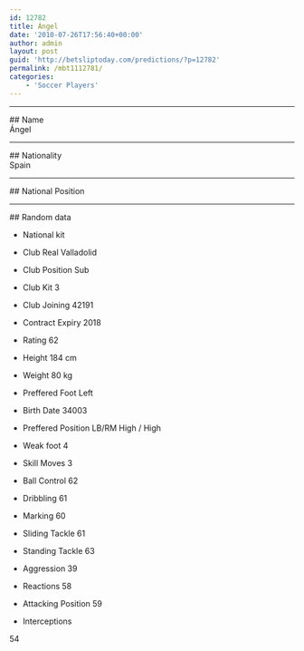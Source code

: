 ```yaml
---
id: 12782
title: Ángel
date: '2010-07-26T17:56:40+00:00'
author: admin
layout: post
guid: 'http://betsliptoday.com/predictions/?p=12782'
permalink: /mbt1112781/
categories:
    - 'Soccer Players'
---
```


- - - - - -

\## Name  
 Ángel

- - - - - -

\## Nationality  
 Spain

- - - - - -

\## National Position

- - - - - -

\## Random data

- National kit
- Club
 Real Valladolid

- Club Position
 Sub

- Club Kit
 3

- Club Joining
 42191

- Contract Expiry
 2018

- Rating
 62

- Height
 184 cm

- Weight
 80 kg

- Preffered Foot
 Left

- Birth Date
 34003

- Preffered Position
 LB/RM High / High

- Weak foot
 4

- Skill Moves
 3

- Ball Control
 62

- Dribbling
 61

- Marking
 60

- Sliding Tackle
 61

- Standing Tackle
 63

- Aggression
 39

- Reactions
 58

- Attacking Position
 59

- Interceptions

 54